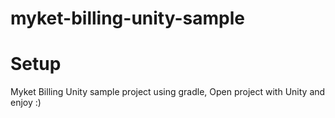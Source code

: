 # myket-billing-unity-sample 

# Setup
Myket Billing Unity sample project using gradle, Open project with Unity and enjoy :)

